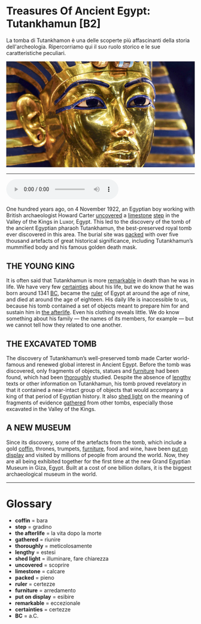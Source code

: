 # Treasures Of Ancient Egypt: Tutankhamun   [B2]

La tomba di Tutankhamon è una delle scoperte più affascinanti della storia dell'archeologia. Ripercorriamo qui il suo ruolo storico e le sue caratteristiche peculiari.

![](Treasures%20Of%20Ancient%20Egypt%20Tutankhamun.jpg)

--------------

<div>
<audio controls autoplay>
    <source src="https://raw.githubusercontent.com/dartie/knowledge-base/main/English/SpeakUp/2022-11/Treasures%20Of%20Ancient%20Egypt%20Tutankhamun.mp3" type="audio/mpeg">
</audio>
</div>


One hundred years ago, on 4 November 1922, an Egyptian boy working with British archaeologist Howard Carter [uncovered](## "scoprire") a [limestone](## "calcare") [step](## "gradino") in the Valley of the Kings in Luxor, Egypt. This led to the discovery of the tomb of the ancient Egyptian pharaoh Tutankhamun, the best-preserved royal tomb ever discovered in this area. The burial site was [packed](## "pieno") with over five thousand artefacts of great historical significance, including Tutankhamun’s mummified body and his famous golden death mask.

## THE YOUNG KING
It is often said that Tutankhamun is more [remarkable](## "eccezionale") in death than he was in life. We have very few [certainties](## "certezze") about his life, but we do know that he was born around 1341 [BC](## "a.C."), became the [ruler](## "certezze") of Egypt at around the age of nine, and died at around the age of eighteen. His daily life is inaccessible to us, because his tomb contained a set of objects meant to prepare him for and sustain him in [the afterlife](## "la vita dopo la morte"). Even his clothing reveals little. We do know something about his family — the names of its members, for example — but we cannot tell how they related to one another.

## THE EXCAVATED TOMB
The discovery of Tutankhamun’s well-preserved tomb made Carter world-famous and renewed global interest in Ancient Egypt. Before the tomb was discovered, only fragments of objects, statues and [furniture](## "arredamento") had been found, which had been [thoroughly](## "meticolosamente") studied. Despite the absence of [lengthy](## "estesi") texts or other information on Tutankhamun, his tomb proved revelatory in that it contained a near-intact group of objects that would accompany a king of that period of Egyptian history. It also [shed light](## "illuminare, fare chiarezza") on the meaning of fragments of evidence [gathered](## "riunire") from other tombs, especially those excavated in the Valley of the Kings.

## A NEW MUSEUM
Since its discovery, some of the artefacts from the tomb, which include a gold [coffin](## "bara"), thrones, trumpets, [furniture](## "arredamento"), food and wine, have been [put on display](## "esibire") and visited by millions of people from around the world. Now, they are all being exhibited together for the first time at the new Grand Egyptian Museum in Giza, Egypt. Built at a cost of one billion dollars, it is the biggest archaeological museum in the world.

--------------

<div style = "display:block; clear:both; page-break-after:always;"></div>

# Glossary
* **coffin** = bara
* **step** = gradino
* **the afterlife** = la vita dopo la morte
* **gathered** = riunire
* **thoroughly** = meticolosamente
* **lengthy** = estesi
* **shed light** = illuminare, fare chiarezza
* **uncovered** = scoprire
* **limestone** = calcare
* **packed** = pieno
* **ruler** = certezze
* **furniture** = arredamento
* **put on display** = esibire
* **remarkable** = eccezionale
* **certainties** = certezze
* **BC** = a.C.

